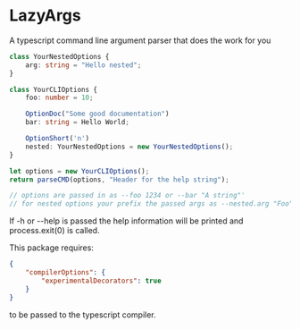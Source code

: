# LazyArgs

A typescript command line argument parser that does the work for you

```ts
class YourNestedOptions {
	arg: string = "Hello nested";
}

class YourCLIOptions {
	foo: number = 10;

	OptionDoc("Some good documentation")
	bar: string = Hello World;

	OptionShort('n')
	nested: YourNestedOptions = new YourNestedOptions();
}

let options = new YourCLIOptions();
return parseCMD(options, "Header for the help string");

// options are passed in as --foo 1234 or --bar "A string"'
// for nested options your prefix the passed args as --nested.arg "Foo"
```

If -h or --help is passed the help information will be printed and
process.exit(0) is called.

This package requires:

```json
{
	"compilerOptions": {
		"experimentalDecorators": true
	}
}
```

to be passed to the typescript compiler.
